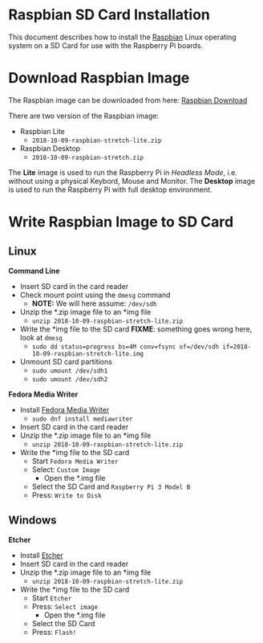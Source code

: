 
# Raspbian SD Card Installation

This document describes how to install the [Raspbian](https://www.raspbian.org) 
Linux operating system on a SD Card for use with the Raspberry Pi boards.


# Download Raspbian Image

The Raspbian image can be downloaded from here: [Raspbian Download](https://www.raspberrypi.org/downloads/raspbian)

There are two version of the Raspbian image:
* Raspbian Lite
    * `2018-10-09-raspbian-stretch-lite.zip`
* Raspbian Desktop
    * `2018-10-09-raspbian-stretch.zip`

The **Lite** image is used to run the Raspberry Pi in *Headless Mode*, i.e. 
without using a physical Keybord, Mouse and Monitor.
The **Desktop** image is used to run the Raspberry Pi with full desktop environment.


# Write Raspbian Image to SD Card

## Linux

**Command Line**
* Insert SD card in the card reader
* Check mount point using the `dmesg` command
    * **NOTE:** We will here assume: `/dev/sdh`
* Unzip the *.zip image file to an *img file
    * `unzip 2018-10-09-raspbian-stretch-lite.zip`
* Write the *img file to the SD card **FIXME**: something goes wrong here, look at `dmesg`
    * `sudo dd status=progress bs=4M conv=fsync of=/dev/sdh if=2018-10-09-raspbian-stretch-lite.img`
* Unmount SD card partitions
    * `sudo umount /dev/sdh1`
    * `sudo umount /dev/sdh2`

**Fedora Media Writer**
* Install [Fedora Media Writer](https://github.com/FedoraQt/MediaWriter)
    * `sudo dnf install mediawriter`
* Insert SD card in the card reader
* Unzip the *.zip image file to an *img file
    * `unzip 2018-10-09-raspbian-stretch-lite.zip`
* Write the *img file to the SD card
    * Start `Fedora Media Writer`
    * Select: `Custom Image`
        * Open the *.img file
    * Select the SD Card and `Raspberry Pi 3 Model B`
    * Press: `Write to Disk`

## Windows

**Etcher**
* Install [Etcher](https://etcher.io)
* Insert SD card in the card reader
* Unzip the *.zip image file to an *img file
    * `unzip 2018-10-09-raspbian-stretch-lite.zip`
* Write the *img file to the SD card
    * Start `Etcher`
    * Press: `Select image`
        * Open the *.img file
    * Select the SD Card
    * Press: `Flash!`
